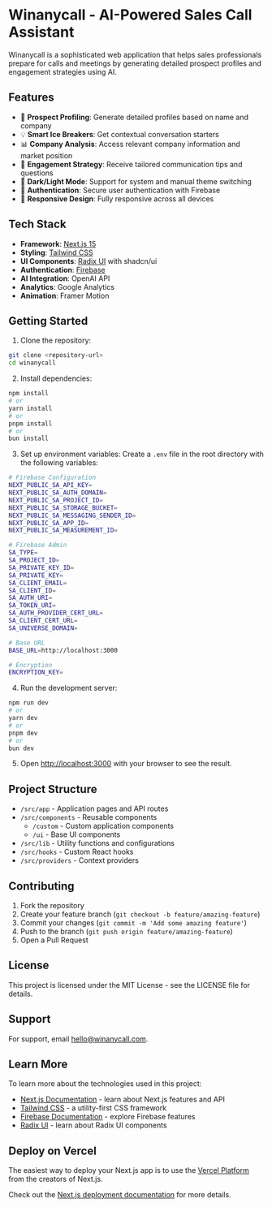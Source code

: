 # Winanycall - AI-Powered Sales Call Assistant

Winanycall is a sophisticated web application that helps sales professionals prepare for calls and meetings by generating detailed prospect profiles and engagement strategies using AI.

## Features

- 🎯 **Prospect Profiling**: Generate detailed profiles based on name and company
- 💡 **Smart Ice Breakers**: Get contextual conversation starters
- 📊 **Company Analysis**: Access relevant company information and market position
- 🤝 **Engagement Strategy**: Receive tailored communication tips and questions
- 🌙 **Dark/Light Mode**: Support for system and manual theme switching
- 🔐 **Authentication**: Secure user authentication with Firebase
- 📱 **Responsive Design**: Fully responsive across all devices

## Tech Stack

- **Framework**: [Next.js 15](https://nextjs.org/)
- **Styling**: [Tailwind CSS](https://tailwindcss.com/)
- **UI Components**: [Radix UI](https://www.radix-ui.com/) with shadcn/ui
- **Authentication**: [Firebase](https://firebase.google.com/)
- **AI Integration**: OpenAI API
- **Analytics**: Google Analytics
- **Animation**: Framer Motion

## Getting Started

1. Clone the repository:
```bash
git clone <repository-url>
cd winanycall
```

2. Install dependencies:
```bash
npm install
# or
yarn install
# or
pnpm install
# or
bun install
```

3. Set up environment variables:
Create a `.env` file in the root directory with the following variables:
```bash
# Firebase Configuration
NEXT_PUBLIC_SA_API_KEY=
NEXT_PUBLIC_SA_AUTH_DOMAIN=
NEXT_PUBLIC_SA_PROJECT_ID=
NEXT_PUBLIC_SA_STORAGE_BUCKET=
NEXT_PUBLIC_SA_MESSAGING_SENDER_ID=
NEXT_PUBLIC_SA_APP_ID=
NEXT_PUBLIC_SA_MEASUREMENT_ID=

# Firebase Admin
SA_TYPE=
SA_PROJECT_ID=
SA_PRIVATE_KEY_ID=
SA_PRIVATE_KEY=
SA_CLIENT_EMAIL=
SA_CLIENT_ID=
SA_AUTH_URI=
SA_TOKEN_URI=
SA_AUTH_PROVIDER_CERT_URL=
SA_CLIENT_CERT_URL=
SA_UNIVERSE_DOMAIN=

# Base URL
BASE_URL=http://localhost:3000

# Encryption
ENCRYPTION_KEY=
```

4. Run the development server:
```bash
npm run dev
# or
yarn dev
# or
pnpm dev
# or
bun dev
```

5. Open [http://localhost:3000](http://localhost:3000) with your browser to see the result.

## Project Structure

- `/src/app` - Application pages and API routes
- `/src/components` - Reusable components
  - `/custom` - Custom application components
  - `/ui` - Base UI components
- `/src/lib` - Utility functions and configurations
- `/src/hooks` - Custom React hooks
- `/src/providers` - Context providers

## Contributing

1. Fork the repository
2. Create your feature branch (`git checkout -b feature/amazing-feature`)
3. Commit your changes (`git commit -m 'Add some amazing feature'`)
4. Push to the branch (`git push origin feature/amazing-feature`)
5. Open a Pull Request

## License

This project is licensed under the MIT License - see the LICENSE file for details.

## Support

For support, email hello@winanycall.com.

## Learn More

To learn more about the technologies used in this project:

- [Next.js Documentation](https://nextjs.org/docs) - learn about Next.js features and API
- [Tailwind CSS](https://tailwindcss.com/docs) - a utility-first CSS framework
- [Firebase Documentation](https://firebase.google.com/docs) - explore Firebase features
- [Radix UI](https://www.radix-ui.com/docs/primitives/overview/introduction) - learn about Radix UI components

## Deploy on Vercel

The easiest way to deploy your Next.js app is to use the [Vercel Platform](https://vercel.com/new?utm_medium=default-template&filter=next.js&utm_source=create-next-app&utm_campaign=create-next-app-readme) from the creators of Next.js.

Check out the [Next.js deployment documentation](https://nextjs.org/docs/app/building-your-application/deploying) for more details.
